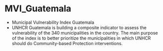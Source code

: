 # MVI_Guatemala
- Municipal Vulnerability Index Guatemala
- UNHCR Guatemala is building a composite indicator to assess the vulnerability of the 340 municipalities in the country. The main purpose of the index is to better prioritize the municipalities in which UNHCR should do Community-based Protection interventions.

